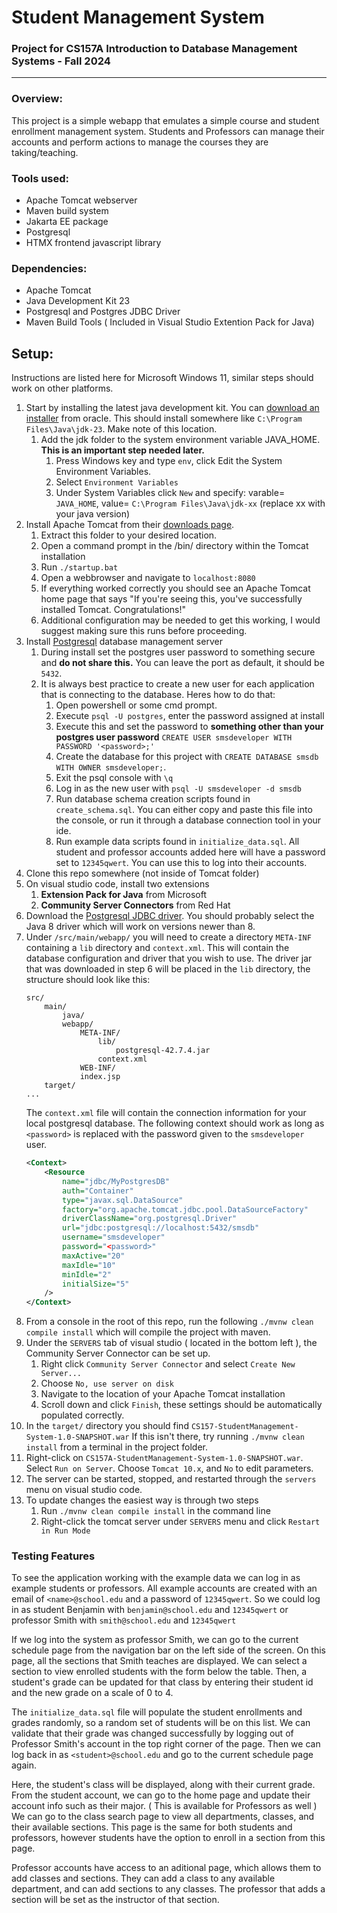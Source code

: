 # Student Management System
### Project for CS157A Introduction to Database Management Systems - Fall 2024
<hr>

### Overview:
This project is a simple webapp that emulates a simple course and 
student enrollment management system. Students and Professors can manage their accounts and 
perform actions to manage the courses they are taking/teaching.

### Tools used:
- Apache Tomcat webserver
- Maven build system
- Jakarta EE package
- Postgresql
- HTMX frontend javascript library

### Dependencies:
- Apache Tomcat
- Java Development Kit 23
- Postgresql and Postgres JDBC Driver
- Maven Build Tools ( Included in Visual Studio Extention Pack for Java)

## Setup:
Instructions are listed here for Microsoft Windows 11, similar steps should work on other platforms.
1. Start by installing the latest java development kit. 
    You can [download an installer](https://www.oracle.com/java/technologies/downloads/#jdk23-windows) from oracle.
    This should install somewhere like `C:\Program Files\Java\jdk-23`. Make note of this location.
    1. Add the jdk folder to the system environment variable JAVA_HOME. __This is an important step needed later.__
        1. Press Windows key and type `env`, click Edit the System Environment Variables.
       2. Select `Environment Variables`
       3. Under System Variables click `New` and specify: varable= `JAVA_HOME`, value= `C:\Program Files\Java\jdk-xx` (replace xx with your java version)
2. Install Apache Tomcat from their [downloads page](https://tomcat.apache.org/download-10.cgi).
   1. Extract this folder to your desired location.
   2. Open a command prompt in the /bin/ directory within the Tomcat installation
   3. Run `./startup.bat`
   4. Open a webbrowser and navigate to `localhost:8080`
   5. If everything worked correctly you should see an Apache Tomcat home page that says "If you're seeing this, you've successfully installed Tomcat. Congratulations!"
   6. Additional configuration may be needed to get this working, I would suggest making sure this runs before proceeding.
3. Install [Postgresql](https://www.postgresql.org/download/) database management server
   1. During install set the postgres user password to something secure and **do not share this.** You can leave the port as default, it should be `5432`.
   2. It is always best practice to create a new user for each application that is connecting to the database. Heres how to do that:
        1. Open powershell or some cmd prompt.
      2. Execute `psql -U postgres`, enter the password assigned at install
      3. Execute this and set the password to **something other than your postgres user password**
      `CREATE USER smsdeveloper WITH PASSWORD '<password>;' `
      4. Create the database for this project with `CREATE DATABASE smsdb WITH OWNER smsdeveloper;`.
      5. Exit the psql console with `\q`
      6. Log in as the new user with `psql -U smsdeveloper -d smsdb`
      7. Run database schema creation scripts found in `create_schema.sql`. You can either copy and paste this file into the console, or run it through a database connection tool in your ide.
      8. Run example data scripts found in `initialize_data.sql`. All student and professor accounts added here will have a password set to `12345qwert`. You can use this to log into their accounts.
4. Clone this repo somewhere (not inside of Tomcat folder)
5. On visual studio code, install two extensions
   1. **Extension Pack for Java** from Microsoft
   2. **Community Server Connectors** from Red Hat
6. Download the [Postgresql JDBC driver](https://jdbc.postgresql.org/download/). You should probably select the Java 8 driver which will work on versions newer than 8.
7. Under `/src/main/webapp/` you will need to create a directory `META-INF` containing a `lib` directory and `context.xml`.
    This will contain the database configuration and driver that you wish to use. 
    The driver jar that was downloaded in step 6 will be placed in the `lib` directory, the structure should look like this:
    ```
    src/
        main/
            java/
            webapp/
                META-INF/
                    lib/
                        postgresql-42.7.4.jar
                    context.xml
                WEB-INF/
                index.jsp
        target/
    ...
    ```
    The `context.xml` file will contain the connection information for your local postgresql database. The following context should work as long as `<password>` is replaced with the password given to the `smsdeveloper` user.
    ```xml title="context.xml"
    <Context>
        <Resource
            name="jdbc/MyPostgresDB"
            auth="Container"
            type="javax.sql.DataSource"
            factory="org.apache.tomcat.jdbc.pool.DataSourceFactory"
            driverClassName="org.postgresql.Driver"
            url="jdbc:postgresql://localhost:5432/smsdb"
            username="smsdeveloper"
            password="<password>"
            maxActive="20"
            maxIdle="10"
            minIdle="2"
            initialSize="5"
        />
    </Context>
    ```
8. From a console in the root of this repo, run the following `./mvnw clean compile install` which will compile the project with maven.
9. Under the `SERVERS` tab of visual studio ( located in the bottom left ), the Community Server Connector can be set up.
    1. Right click `Community Server Connector` and select `Create New Server...`
   2. Choose `No, use server on disk`
   3. Navigate to the location of your Apache Tomcat installation
   4. Scroll down and click `Finish`, these settings should be automatically populated correctly.
10. In the `target/` directory you should find `CS157-StudentManagement-System-1.0-SNAPSHOT.war`
    If this isn't there, try running `./mvnw clean install` from a terminal in the project folder.
11. Right-click on `CS157A-StudentManagement-System-1.0-SNAPSHOT.war`. Select `Run on Server`. Choose `Tomcat 10.x`, and `No` to edit parameters.
12. The server can be started, stopped, and restarted through the `servers` menu on visual studio code.
13. To update changes the easiest way is through two steps
    1. Run `./mvnw clean compile install` in the command line
    2. Right-click the tomcat server under `SERVERS` menu and click `Restart in Run Mode`
    
### Testing Features
To see the application working with the example data we can log in as example students or professors. All example accounts
are created with an email of `<name>@school.edu` and a password of `12345qwert`. So we could log in as
student Benjamin with `benjamin@school.edu` and `12345qwert` or professor Smith with `smith@school.edu` and `12345qwert`

If we log into the system as professor Smith, we can go to the current schedule page from 
the navigation bar on the left side of the screen. On this page, all the sections that Smith
teaches are displayed. We can select a section to view enrolled students with the form below
the table. Then, a student's grade can be updated for that class by entering their student id
and the new grade on a scale of 0 to 4. 

The `initialize_data.sql` file will populate the student enrollments and grades randomly, so 
a random set of students will be on this list. We can validate that their grade was changed
successfully by logging out of Professor Smith's account in the top right corner of the page.
Then we can log back in as `<student>@school.edu` and go to the current schedule page again.

Here, the student's class will be displayed, along with their current grade.
From the student account, we can go to the home page and update their account info such as their major.
( This is available for Professors as well ) We can go to the class search page to view all departments, classes, 
and their available sections. This page is the same for both students and professors,
however students have the option to enroll in a section from this page.

Professor accounts have access to an aditional page, which allows them to add classes and
sections. They can add a class to any available department, and can add sections to any classes.
The professor that adds a section will be set as the instructor of that section.
